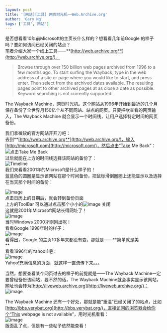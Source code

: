 ```yaml
---
layout: post
title: '[网站][工具] 网页时光机——Web.Archive.org'
author: 'Gary Ng'
tags: ['工具','网站']
---
```


是否想看看10年前Microsoft的主页长什么样的？想看看几年前Google 的样子吗？要如何访问已经关闭的站点？  
笔者介绍大家一个线上工具——**[http://web.archive.org**](http://web.archive.org/)。  


> Browse through over 150 billion web pages archived from 1996 to a few months ago. To start surfing the Wayback, type in the web address of a site or page where you would like to start, and press enter. Then select from the archived dates available. The resulting pages point to other archived pages at as close a date as possible. Keyword searching is not currently supported.

  
The Wayback Machine，网页时光机。这个网站从1996年开始到最近的几个月保存备份了全世界月150亿个从不同网站、站点的网页。只要把欲查看的网页输入，The Wayback Machine 就会显示一个时间线，让用户选择特定时间的网页备份。  
  
我们拿微软的官方网站开开刀吧：  
去到**[http://web.archive.org**](http://web.archive.org/)，输入[http://microsoft.com](http://microsoft.com/)，然后点击“Take Me Back”：  
![点击Take Me Back](http://lh3.ggpht.com/-jaCEBOi9Sv8/UHBEPa_J4oI/AAAAAAAACBg/q7Dl2exII2Q/image_thumb%25255B12%25255D.png?imgmax=800)   
过后就能在上方的时间线选择该网站的备份了：  
![Timeline](http://lh5.ggpht.com/-6fu0WfOz4tQ/UHBESkH6exI/AAAAAAAACBw/Fsslx7C38zo/image_thumb%25255B20%25255D.png?imgmax=800)   
我们来看看2001年的Microsoft是什么样子的！  
蓝蓝色的圆圈是显示该网站在那个时间备份，把鼠标滑倒圈圈上还能显示以及选择在当天那个时间的备份：  
  
![image](http://lh5.ggpht.com/-MeE--510qnY/UHBEVvfCrbI/AAAAAAAACCA/40ypDW2Pujw/image_thumb%25255B21%25255D.png?imgmax=800)   
点击日历上的日期后，就会转到备份页面  
上方的ToolBar 可以通过点击那个小小的![image](http://lh3.ggpht.com/-ejQIni1Iaq4/UHBEXb0pr1I/AAAAAAAACCQ/LNGbFULugg0/image_thumb%25255B24%25255D.png?imgmax=800) 关闭  
这就是2001年Microsoft网站长得网址了！  
![image](http://lh6.ggpht.com/-pQficrEFj74/UHBEZ39Gj5I/AAAAAAAACCg/5twqEWNtfAo/image_thumb%25255B25%25255D.png?imgmax=800)   
当时Windows 2000才刚刚出呢！  
看看Google 1998年时的样子：  
![image](http://lh6.ggpht.com/-VTOHIeVNSBI/UHBEbhlbkFI/AAAAAAAACCw/-nlD-tPLp0U/image_thumb%25255B26%25255D.png?imgmax=800)   
看得出，Google 的主页10多年来都没有变，那就是——**简单就是美  
**  
看看1996年的Yahoo!1吧：  
![image](http://lh5.ggpht.com/-3saOT3ZWAI8/UHBEdk5C-rI/AAAAAAAACDA/4E7ZqvMbB1Y/image_thumb%25255B27%25255D.png?imgmax=800)   
Yahoo!充满信息的页面，就这样一直流传下来。。。  
  
当然，想要查看某个网页过去的样子的前提就是——The Wayback Machine一定要曾经备份该网站，要不然的话，The Wayback Machine就会事实显示该网站，网址也会转为[http://liveweb.archive.org](http://liveweb.archive.org/)：  
![image](http://lh6.ggpht.com/-fJc5Kj6__Qc/UHBEgBo920I/AAAAAAAACDQ/VDq6InAYzzU/image_thumb%25255B30%25255D.png?imgmax=800)  
  
The Wayback Machine 还有一个好处，那就是能“重温”已经关闭了的站点，比如[http://bbs.verybat.org](http://bbs.verybat.org/)，直接访问的浏览器会给你个“This webpage is not available”，用时光机看看：  
![image](http://lh4.ggpht.com/-uYrhzhylquw/UHBEiTvySrI/AAAAAAAACDg/ZHQSBXQGPNI/image_thumb%25255B31%25255D.png?imgmax=800)   
版面乱了点，但是有一些帖子依然能查看！

